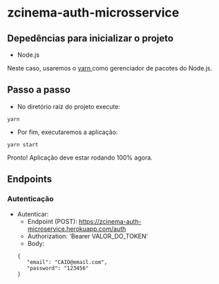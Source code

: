 # zcinema-auth-microsservice

## Depedências para inicializar o projeto
* Node.js

Neste caso, usaremos o [yarn ](https://yarnpkg.com/) como gerenciador de pacotes do Node.js.
## Passo a passo
* No diretório raiz do projeto execute:
```
yarn
```
* Por fim, executaremos a aplicação:
```
yarn start
```
Pronto! Aplicação deve estar rodando 100% agora.

## Endpoints

### Autenticação

* Autenticar:
    * Endpoint (POST): https://zcinema-auth-microservice.herokuapp.com/auth
    * Authorization: 'Bearer VALOR_DO_TOKEN' 
    * Body: 
    ```
    {
       "email": "CAIO@email.com",
       "password": "123456"
    }
    ```

